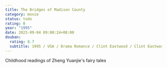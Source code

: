 ```yaml
---
title: The Bridges of Madison County
category: movie
status: todo
rating: 0
year: "1995"
date: 2023-09-04 09:00:24+08:00
douban:
  rating: 8.7
  subtitle: 1995 / USA / Drama Romance / Clint Eastwood / Clint Eastwood, Meryl Streep
---
```


Childhood readings of Zheng Yuanjie's fairy tales
